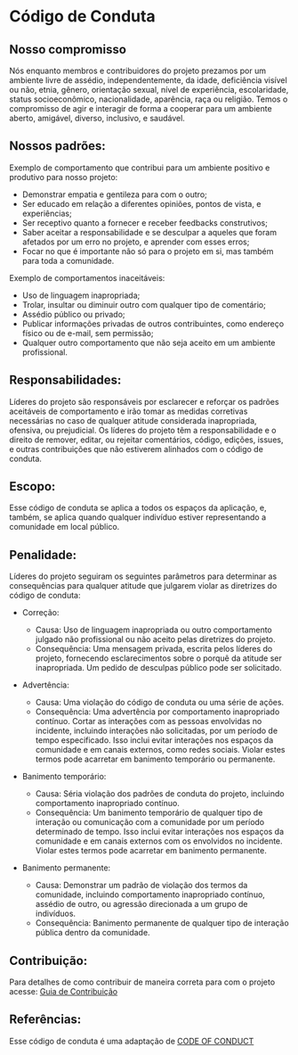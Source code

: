 # Código de Conduta 

## Nosso compromisso 
Nós enquanto membros e contribuidores do projeto prezamos por um ambiente livre de assédio, independentemente, da idade, deficiência visível ou não, etnia, gênero, 
orientação sexual, nível de experiência, escolaridade, status socioeconômico, nacionalidade, aparência, raça ou religião.
Temos o compromisso de agir e interagir de forma a cooperar para um ambiente aberto, amigável, diverso, inclusivo, e saudável.
  
## Nossos padrões:

  Exemplo de comportamento que contribui para um ambiente positivo e produtivo para nosso projeto:
  
  - Demonstrar empatia e gentileza para com o outro;
  - Ser educado em relação a diferentes opiniões, pontos de vista, e experiências;
  - Ser receptivo quanto a fornecer e receber feedbacks construtivos;
  - Saber aceitar a responsabilidade e se desculpar a aqueles que foram afetados por um erro no projeto, e aprender com esses erros;
  - Focar no que é importante não só para o projeto em si, mas também para toda a comunidade.
  
  Exemplo de comportamentos inaceitáveis:
  
  - Uso de linguagem inapropriada;
  - Trolar, insultar ou diminuir outro com qualquer tipo de comentário;
  - Assédio público ou privado;
  - Publicar informações privadas de outros contribuintes, como endereço físico ou de e-mail, sem permissão;
  - Qualquer outro comportamento que não seja aceito em um ambiente profissional.

## Responsabilidades:

  Líderes do projeto são responsáveis por esclarecer e reforçar os padrões aceitáveis de comportamento e irão tomar as medidas corretivas necessárias no caso de 
qualquer atitude considerada inapropriada, ofensiva, ou  prejudicial.
  Os líderes do projeto têm a responsabilidade e o direito de remover, editar, ou rejeitar comentários, código, edições, issues, e outras contribuições que não 
estiverem alinhados com o código de conduta.

## Escopo:

  Esse código de conduta se aplica a todos os espaços da aplicação, e, também, se aplica quando qualquer indivíduo estiver representando a comunidade em local 
público.

## Penalidade:

  Líderes do projeto seguiram os seguintes parâmetros para determinar as consequências para qualquer atitude que julgarem violar as diretrizes do código de conduta:

- Correção:

    - Causa: Uso de linguagem inapropriada ou outro comportamento julgado não profissional ou não aceito pelas diretrizes do projeto.
    - Consequência: Uma mensagem privada, escrita pelos líderes do projeto, fornecendo esclarecimentos sobre o porquê da atitude ser inapropriada. Um pedido de
    desculpas público pode ser solicitado.

- Advertência:

    - Causa: Uma violação do código de conduta ou uma série de ações.
    - Consequência: Uma advertência por comportamento inapropriado contínuo. Cortar as interações com as pessoas envolvidas no incidente, incluindo interações não
    solicitadas, por um período de tempo especificado. Isso inclui evitar interações nos espaços da comunidade e em canais externos, como redes sociais. Violar estes
    termos pode acarretar em banimento temporário ou permanente.
    
- Banimento temporário:

    - Causa: Séria violação dos padrões de conduta do projeto, incluindo comportamento inapropriado contínuo.
    - Consequência: Um banimento temporário de qualquer tipo de interação ou comunicação com a comunidade por um período determinado de tempo. Isso inclui evitar
    interações nos espaços da comunidade e em canais externos com os envolvidos no incidente. Violar estes termos pode acarretar em banimento permanente.
    
- Banimento permanente:

    - Causa: Demonstrar um padrão de violação dos termos da comunidade, incluindo comportamento inapropriado contínuo, assédio de outro, ou agressão direcionada a
    um grupo de indivíduos.
    - Consequência: Banimento permanente de qualquer tipo de interação pública dentro da comunidade.


## Contribuição:

  Para detalhes de como contribuir de maneira correta para com o projeto acesse: [Guia de Contribuição](CONTRIBUTING.md)
  

## Referências:

  Esse código de conduta é uma adaptação de [CODE OF CONDUCT](https://github.com/github/docs/blob/1ebb1fde416f923fddfe8a721451ab148947d9c5/CODE_OF_CONDUCT.md)

 



















